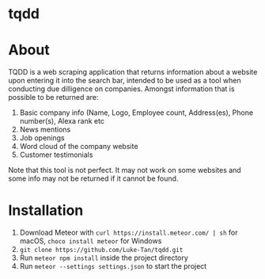 # tqdd

# About
TQDD is a web scraping application that returns information about a website upon entering it into the search bar, intended to be used as a tool when conducting due dilligence on companies. Amongst information that is possible to be returned are:

1. Basic company info (Name, Logo, Employee count, Address(es), Phone number(s), Alexa rank etc
2. News mentions
3. Job openings
4. Word cloud of the company website
5. Customer testimonials

Note that this tool is not perfect. It may not work on some websites and some info may not be returned if it cannot be found.

# Installation
1. Download Meteor with `curl https://install.meteor.com/ | sh` for macOS, `choco install meteor` for Windows
2. `git clone https://github.com/Luke-Tan/tqdd.git`
3. Run `meteor npm install` inside the project directory
4. Run `meteor --settings settings.json` to start the project 
